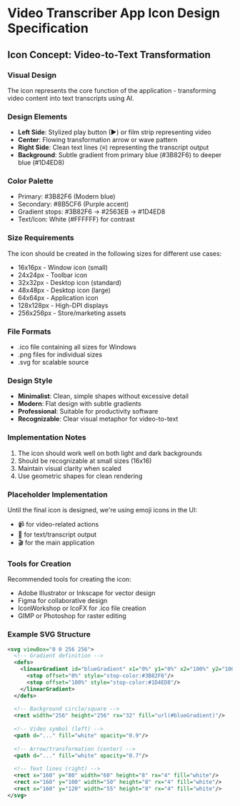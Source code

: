 # Video Transcriber App Icon Design Specification

## Icon Concept: Video-to-Text Transformation

### Visual Design
The icon represents the core function of the application - transforming video content into text transcripts using AI.

### Design Elements
- **Left Side**: Stylized play button (▶) or film strip representing video
- **Center**: Flowing transformation arrow or wave pattern
- **Right Side**: Clean text lines (≡) representing the transcript output
- **Background**: Subtle gradient from primary blue (#3B82F6) to deeper blue (#1D4ED8)

### Color Palette
- Primary: #3B82F6 (Modern blue)
- Secondary: #8B5CF6 (Purple accent)
- Gradient stops: #3B82F6 → #2563EB → #1D4ED8
- Text/Icon: White (#FFFFFF) for contrast

### Size Requirements
The icon should be created in the following sizes for different use cases:
- 16x16px - Window icon (small)
- 24x24px - Toolbar icon
- 32x32px - Desktop icon (standard)
- 48x48px - Desktop icon (large)
- 64x64px - Application icon
- 128x128px - High-DPI displays
- 256x256px - Store/marketing assets

### File Formats
- .ico file containing all sizes for Windows
- .png files for individual sizes
- .svg for scalable source

### Design Style
- **Minimalist**: Clean, simple shapes without excessive detail
- **Modern**: Flat design with subtle gradients
- **Professional**: Suitable for productivity software
- **Recognizable**: Clear visual metaphor for video-to-text

### Implementation Notes
1. The icon should work well on both light and dark backgrounds
2. Should be recognizable at small sizes (16x16)
3. Maintain visual clarity when scaled
4. Use geometric shapes for clean rendering

### Placeholder Implementation
Until the final icon is designed, we're using emoji icons in the UI:
- 📹 for video-related actions
- 📝 for text/transcript output
- 🎬 for the main application

### Tools for Creation
Recommended tools for creating the icon:
- Adobe Illustrator or Inkscape for vector design
- Figma for collaborative design
- IconWorkshop or IcoFX for .ico file creation
- GIMP or Photoshop for raster editing

### Example SVG Structure
```svg
<svg viewBox="0 0 256 256">
  <!-- Gradient definition -->
  <defs>
    <linearGradient id="blueGradient" x1="0%" y1="0%" x2="100%" y2="100%">
      <stop offset="0%" style="stop-color:#3B82F6"/>
      <stop offset="100%" style="stop-color:#1D4ED8"/>
    </linearGradient>
  </defs>
  
  <!-- Background circle/square -->
  <rect width="256" height="256" rx="32" fill="url(#blueGradient)"/>
  
  <!-- Video symbol (left) -->
  <path d="..." fill="white" opacity="0.9"/>
  
  <!-- Arrow/transformation (center) -->
  <path d="..." fill="white" opacity="0.7"/>
  
  <!-- Text lines (right) -->
  <rect x="160" y="80" width="60" height="8" rx="4" fill="white"/>
  <rect x="160" y="100" width="50" height="8" rx="4" fill="white"/>
  <rect x="160" y="120" width="55" height="8" rx="4" fill="white"/>
</svg>
```